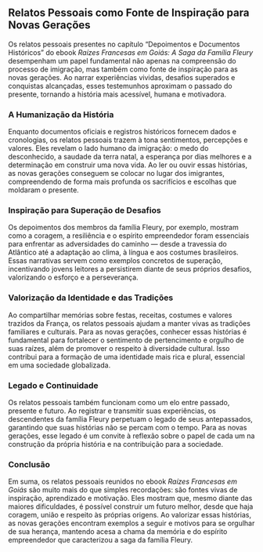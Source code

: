 ## Relatos Pessoais como Fonte de Inspiração para Novas Gerações

Os relatos pessoais presentes no capítulo “Depoimentos e Documentos Históricos” do ebook *Raízes Francesas em Goiás: A Saga da Família Fleury* desempenham um papel fundamental não apenas na compreensão do processo de imigração, mas também como fonte de inspiração para as novas gerações. Ao narrar experiências vividas, desafios superados e conquistas alcançadas, esses testemunhos aproximam o passado do presente, tornando a história mais acessível, humana e motivadora.

### A Humanização da História

Enquanto documentos oficiais e registros históricos fornecem dados e cronologias, os relatos pessoais trazem à tona sentimentos, percepções e valores. Eles revelam o lado humano da imigração: o medo do desconhecido, a saudade da terra natal, a esperança por dias melhores e a determinação em construir uma nova vida. Ao ler ou ouvir essas histórias, as novas gerações conseguem se colocar no lugar dos imigrantes, compreendendo de forma mais profunda os sacrifícios e escolhas que moldaram o presente.

### Inspiração para Superação de Desafios

Os depoimentos dos membros da família Fleury, por exemplo, mostram como a coragem, a resiliência e o espírito empreendedor foram essenciais para enfrentar as adversidades do caminho — desde a travessia do Atlântico até a adaptação ao clima, à língua e aos costumes brasileiros. Essas narrativas servem como exemplos concretos de superação, incentivando jovens leitores a persistirem diante de seus próprios desafios, valorizando o esforço e a perseverança.

### Valorização da Identidade e das Tradições

Ao compartilhar memórias sobre festas, receitas, costumes e valores trazidos da França, os relatos pessoais ajudam a manter vivas as tradições familiares e culturais. Para as novas gerações, conhecer essas histórias é fundamental para fortalecer o sentimento de pertencimento e orgulho de suas raízes, além de promover o respeito à diversidade cultural. Isso contribui para a formação de uma identidade mais rica e plural, essencial em uma sociedade globalizada.

### Legado e Continuidade

Os relatos pessoais também funcionam como um elo entre passado, presente e futuro. Ao registrar e transmitir suas experiências, os descendentes da família Fleury perpetuam o legado de seus antepassados, garantindo que suas histórias não se percam com o tempo. Para as novas gerações, esse legado é um convite à reflexão sobre o papel de cada um na construção da própria história e na contribuição para a sociedade.

### Conclusão

Em suma, os relatos pessoais reunidos no ebook *Raízes Francesas em Goiás* são muito mais do que simples recordações: são fontes vivas de inspiração, aprendizado e motivação. Eles mostram que, mesmo diante das maiores dificuldades, é possível construir um futuro melhor, desde que haja coragem, união e respeito às próprias origens. Ao valorizar essas histórias, as novas gerações encontram exemplos a seguir e motivos para se orgulhar de sua herança, mantendo acesa a chama da memória e do espírito empreendedor que caracterizou a saga da família Fleury.